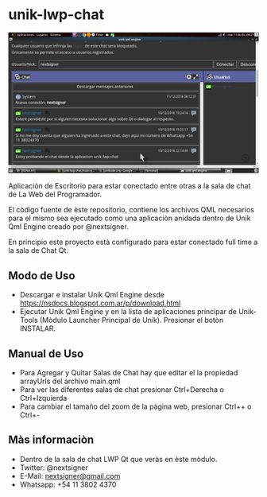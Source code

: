 # unik-lwp-chat

![alt text](https://github.com/nextsigner/unik-lwp-chat/blob/master/sreenshot.png?raw=true "Screenshot")

Aplicaciòn de Escritorio para estar conectado entre otras a la sala de chat de La Web del Programador.

El còdigo fuente de èste repositorio, contiene los archivos QML necesarios para el mismo sea ejecutado como una aplicaciòn anidada dentro de Unik Qml Engine creado por @nextsigner.

En principio este proyecto està configurado para estar conectado full time a la sala de Chat Qt.

## Modo de Uso

* Descargar e instalar Unik Qml Engine desde https://nsdocs.blogspot.com.ar/p/download.html
* Ejecutar Unik Qml Engine y en la lista de aplicaciones principar de Unik-Tools (Mòdulo Launcher Principal de Unik). Presionar el botòn INSTALAR.

## Manual de Uso

* Para Agregar y Quitar Salas de Chat hay que editar el la propiedad arrayUrls del archivo main.qml
* Para ver las diferentes salas de chat presionar Ctrl+Derecha o Ctrl+Izquierda
* Para cambiar el tamaño del zoom de la pàgina web, presionar Ctrl++ o Ctrl+-

## Màs informaciòn

* Dentro de la sala de chat LWP Qt que veràs en èste mòdulo.
* Twitter: @nextsigner
* E-Mail: nextsigner@gmail.com
* Whatsapp: +54 11 3802 4370
